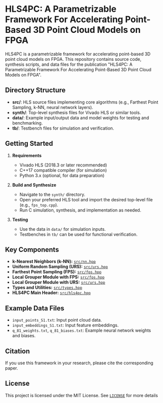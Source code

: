 # HLS4PC: A Parametrizable Framework For Accelerating Point-Based 3D Point Cloud Models on FPGA

HLS4PC is a parametrizable framework for accelerating point-based 3D point cloud models on FPGA. This repository contains source code, synthesis scripts, and data files for the publication "HLS4PC: A Parametrizable Framework For Accelerating Point-Based 3D Point Cloud Models on FPGA".

## Directory Structure

- **src/**: HLS source files implementing core algorithms (e.g., Farthest Point Sampling, k-NN, neural network layers).
- **synth/**: Top-level synthesis files for Vivado HLS or similar tools.
- **data/**: Example input/output data and model weights for testing and benchmarking.
- **tb/**: Testbench files for simulation and verification.

## Getting Started

1. **Requirements**
   - Vivado HLS (2018.3 or later recommended)
   - C++17 compatible compiler (for simulation)
   - Python 3.x (optional, for data preparation)

2. **Build and Synthesize**
   - Navigate to the `synth/` directory.
   - Open your preferred HLS tool and import the desired top-level file (e.g., `fps_top.cpp`).
   - Run C simulation, synthesis, and implementation as needed.

3. **Testing**
   - Use the data in `data/` for simulation inputs.
   - Testbenches in `tb/` can be used for functional verification.

## Key Components

- **k-Nearest Neighbors (k-NN):** [`src/nn.hpp`](src/nn.hpp)
- **Uniform Random Sampling (URS):** [`src/urs.hpp`](src/urs.hpp)
- **Farthest Point Sampling (FPS):** [`src/fps.hpp`](src/fps.hpp)
- **Local Grouper Module with FPS:** [`src/fps.hpp`](src/fps.hpp)
- **Local Grouper Module with URS:** [`src/urs.hpp`](src/urs.hpp)
- **Types and Utilities:** [`src/types.hpp`](src/types.hpp)
- **HLS4PC Main Header:** [`src/hls4pc.hpp`](src/hls4pc.hpp)

## Example Data Files

- `input_points_S1.txt`: Input point cloud data.
- `input_embeddings_S1.txt`: Input feature embeddings.
- `q_81_weights.txt`, `q_81_biases.txt`: Example neural network weights and biases.

## Citation

If you use this framework in your research, please cite the corresponding paper.

## License

This project is licensed under the MIT License. See [`LICENSE`](LICENSE) for more details

